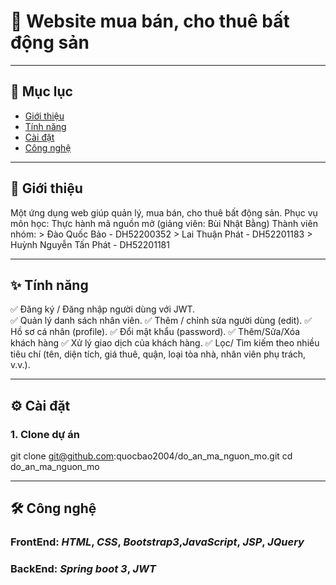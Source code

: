 # 🏨 Website mua bán, cho thuê bất động sản

---

## 🧭 Mục lục
- [Giới thiệu](#-giới-thiệu)
- [Tính năng](#-tính-năng)
- [Cài đặt](#-cài-đặt)
- [Công nghệ](#-công-nghệ)

---

## 📖 Giới thiệu
Một ứng dụng web giúp quản lý, mua bán, cho thuê bất động sản.
Phục vụ môn học: Thực hành mã nguồn mở (giảng viên: Bùi Nhật Bằng)
Thành viên nhóm:
      > Đào Quốc Bảo          - DH52200352
      > Lai Thuận Phát        - DH52201183
      > Huỳnh Nguyễn Tấn Phát - DH52201181

---

## ✨ Tính năng
✅ Đăng ký / Đăng nhập người dùng với JWT.  
✅ Quản lý danh sách nhân viên.
✅ Thêm / chỉnh sửa người dùng (edit).
✅ Hồ sơ cá nhân (profile).
✅ Đổi mật khẩu (password).
✅ Thêm/Sửa/Xóa khách hàng
✅ Xử lý giao dịch của khách hàng.
✅ Lọc/ Tìm kiếm theo nhiều tiêu chí (tên, diện tích, giá thuê, quận, loại tòa nhà, nhân viên phụ trách, v.v.).

---

## ⚙️ Cài đặt
### 1. Clone dự án
git clone git@github.com:quocbao2004/do_an_ma_nguon_mo.git
cd do_an_ma_nguon_mo

---

## 🛠️ Công nghệ
### FrontEnd: *HTML*, *CSS*, *Bootstrap3*,*JavaScript*, *JSP*, *JQuery*
### BackEnd: *Spring boot 3*, *JWT*
